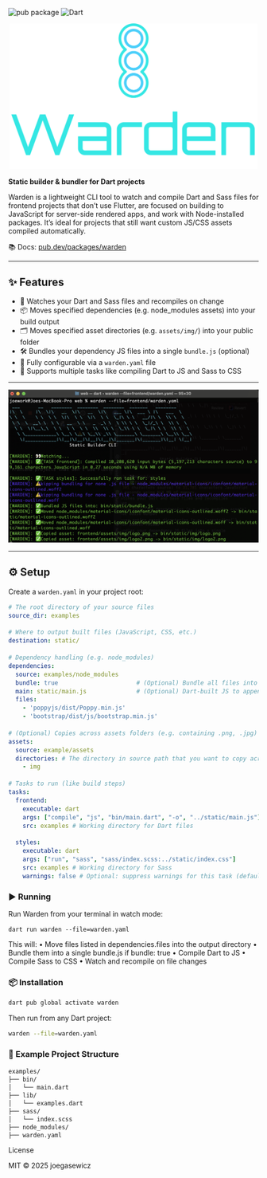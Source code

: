 ![pub package](https://img.shields.io/pub/v/warden.svg)
![Dart](https://img.shields.io/badge/Dart-3.7%2B-blue)
<div align="center">
	<img src="example/logo.png" alt="Warden" width="500"/>
</div>

**Static builder & bundler for Dart projects**

Warden is a lightweight CLI tool to watch and compile Dart and Sass files for frontend projects that don’t use Flutter, are focused on building to JavaScript for server-side rendered apps, and work with Node-installed packages. It’s ideal for projects that still want custom JS/CSS assets compiled automatically.

📚 Docs: [pub.dev/packages/warden](https://pub.dev/packages/warden)

---

## ✨ Features

- 🔁 Watches your Dart and Sass files and recompiles on change  
- 📦 Moves specified dependencies (e.g. node_modules assets) into your build output 
- 🗂️ Moves specified asset directories (e.g. `assets/img/`) into your public folder 
- 🛠️ Bundles your dependency JS files into a single `bundle.js` (optional)  
- 🧱 Fully configurable via a `warden.yaml` file  
- 🎯 Supports multiple tasks like compiling Dart to JS and Sass to CSS

---

![Screenshot](example/screen2.png)

---

## ⚙️ Setup

Create a `warden.yaml` in your project root:

```yaml
# The root directory of your source files
source_dir: examples

# Where to output built files (JavaScript, CSS, etc.)
destination: static/

# Dependency handling (e.g. node_modules)
dependencies:
  source: examples/node_modules
  bundle: true                      # (Optional) Bundle all files into a single bundle.js
  main: static/main.js              # (Optional) Dart-built JS to append to the bundle
  files:
    - 'poppyjs/dist/Poppy.min.js'
    - 'bootstrap/dist/js/bootstrap.min.js'

# (Optional) Copies across assets folders (e.g. containing .png, .jpg) to the destination directory
assets:
  source: example/assets
  directories: # The directory in source path that you want to copy across to the destination directory
    - img

# Tasks to run (like build steps)
tasks:
  frontend:
    executable: dart
    args: ["compile", "js", "bin/main.dart", "-o", "../static/main.js"]
    src: examples # Working directory for Dart files

  styles:
    executable: dart 
    args: ["run", "sass", "sass/index.scss:../static/index.css"]
    src: examples # Working directory for Sass
    warnings: false # Optional: suppress warnings for this task (default is true)
```

### ▶️ Running
Run Warden from your terminal in watch mode:
```
dart run warden --file=warden.yaml
```
This will:
	•	Move files listed in dependencies.files into the output directory
	•	Bundle them into a single bundle.js if bundle: true
	•	Compile Dart to JS
	•	Compile Sass to CSS
	•	Watch and recompile on file changes

### 📦 Installation

```bash
dart pub global activate warden
```
Then run from any Dart project:
```bash
warden --file=warden.yaml
```

### 🧪 Example Project Structure
```
examples/
├── bin/
│   └── main.dart
├── lib/
│   └── examples.dart
├── sass/
│   └── index.scss
├── node_modules/
├── warden.yaml
```

License

MIT © 2025 joegasewicz
